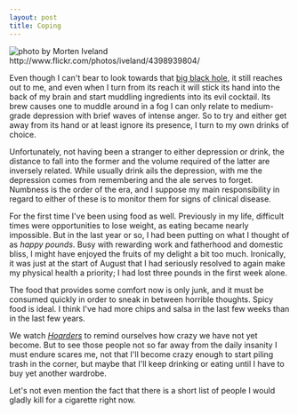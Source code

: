 ```yaml
---
layout: post
title: Coping
---
```


<img src="http://farm5.static.flickr.com/4014/4398939804_fc859af7ae.jpg" title="photo by Morten Iveland http://www.flickr.com/photos/iveland/4398939804/">

Even though I can't bear to look towards that [big black hole]({{site.baseurl}}/2010/09/02/in-order-to-remember-we-must-first-forget/), it still reaches out to me, and even when I turn from its reach it will stick its hand into the back of my brain and start muddling ingredients into its evil cocktail. Its brew causes one to muddle around in a fog I can only relate to medium-grade depression with brief waves of intense anger. So to try and either get away from its hand or at least ignore its presence, I turn to my own drinks of choice.

Unfortunately, not having been a stranger to either depression or drink, the distance to fall into the former and the volume required of the latter are inversely related. While usually drink ails the depression, with me the depression comes from remembering and the ale serves to forget. Numbness is the order of the era, and I suppose my main responsibility in regard to either of these is to monitor them for signs of clinical disease.

For the first time I've been using food as well. Previously in my life, difficult times were opportunities to lose weight, as eating became nearly impossible. But in the last year or so, I had been putting on what I thought of as _happy pounds_. Busy with rewarding work and fatherhood and domestic bliss, I might have enjoyed the fruits of my delight a bit too much. Ironically, it was just at the start of August that I had seriously resolved to again make my physical health a priority; I had lost three pounds in the first week alone. 

The food that provides some comfort now is only junk, and it must be consumed quickly in order to sneak in between horrible thoughts. Spicy food is ideal. I think I've had more chips and salsa in the last few weeks than in the last few years.

We watch _[Hoarders](http://www.aetv.com/hoarders/)_ to remind ourselves how crazy we have not yet become. But to see those people not so far away from the daily insanity I must endure scares me, not that I'll become crazy enough to start piling trash in the corner, but maybe that I'll keep drinking or eating until I have to buy yet another wardrobe. 

Let's not even mention the fact that there is a short list of people I would gladly kill for a cigarette right now.

<p class="postscript"></p>